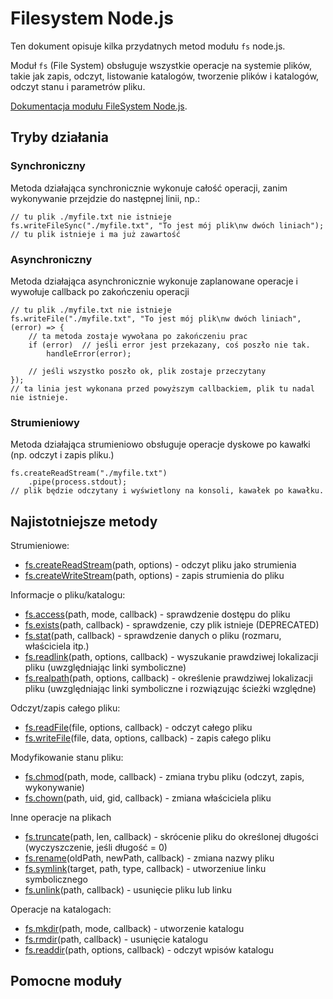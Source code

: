 Filesystem Node.js
====================

Ten dokument opisuje kilka przydatnych metod modułu `fs` node.js.

Moduł `fs` (File System) obsługuje wszystkie operacje na systemie plików, takie
jak zapis, odczyt, listowanie katalogów, tworzenie plików i katalogów, odczyt
stanu i parametrów pliku.

[Dokumentacja modułu FileSystem Node.js](https://nodejs.org/api/fs.html).

Tryby działania
----------------

### Synchroniczny

Metoda działająca synchronicznie wykonuje całość operacji, zanim wykonywanie przejdzie do następnej linii, np.:

    // tu plik ./myfile.txt nie istnieje
    fs.writeFileSync("./myfile.txt", "To jest mój plik\nw dwóch liniach");
    // tu plik istnieje i ma już zawartość

### Asynchroniczny

Metoda działająca asynchronicznie wykonuje zaplanowane operacje i wywołuje callback po zakończeniu operacji

    // tu plik ./myfile.txt nie istnieje
    fs.writeFile("./myfile.txt", "To jest mój plik\nw dwóch liniach", (error) => {
        // ta metoda zostaje wywołana po zakończeniu prac
        if (error)  // jeśli error jest przekazany, coś poszło nie tak.
            handleError(error);

        // jeśli wszystko poszło ok, plik zostaje przeczytany
    });
    // ta linia jest wykonana przed powyższym callbackiem, plik tu nadal nie istnieje.

### Strumieniowy

Metoda działająca strumieniowo obsługuje operacje dyskowe po kawałki (np. odczyt i zapis pliku.)

    fs.createReadStream("./myfile.txt")
        .pipe(process.stdout);
    // plik będzie odczytany i wyświetlony na konsoli, kawałek po kawałku.

Najistotniejsze metody
------------------------

Strumieniowe:

* [fs.createReadStream](https://nodejs.org/api/fs.html#fs_fs_createreadstream_path_options)(path, options) - odczyt pliku jako strumienia
* [fs.createWriteStream](https://nodejs.org/api/fs.html#fs_fs_createwritestream_path_options)(path, options) - zapis strumienia do pliku

Informacje o pliku/katalogu:

* [fs.access](https://nodejs.org/api/fs.html#fs_fs_access_path_mode_callback)(path, mode, callback) - sprawdzenie dostępu do pliku
* [fs.exists](https://nodejs.org/api/fs.html#fs_fs_exists_path_callback)(path, callback) - sprawdzenie, czy plik istnieje (DEPRECATED)
* [fs.stat](https://nodejs.org/api/fs.html#fs_fs_stat_path_callback)(path, callback) - sprawdzenie danych o pliku (rozmaru, właściciela itp.)
* [fs.readlink](https://nodejs.org/api/fs.html#fs_fs_readlink_path_options_callback)(path, options, callback) - wyszukanie prawdziwej lokalizacji pliku (uwzględniając linki symboliczne)
* [fs.realpath](https://nodejs.org/api/fs.html#fs_fs_realpath_path_options_callback)(path, options, callback) - określenie prawdziwej lokalizacji pliku (uwzględniając linki symboliczne i rozwiązując ścieżki względne)

Odczyt/zapis całego pliku:

* [fs.readFile](https://nodejs.org/api/fs.html#fs_fs_readfile_file_options_callback)(file, options, callback) - odczyt całego pliku
* [fs.writeFile](https://nodejs.org/api/fs.html#fs_fs_writefile_file_data_options_callback)(file, data, options, callback) - zapis całego pliku

Modyfikowanie stanu pliku:

* [fs.chmod](https://nodejs.org/api/fs.html#fs_fs_chmod_path_mode_callback)(path, mode, callback) - zmiana trybu pliku (odczyt, zapis, wykonywanie)
* [fs.chown](https://nodejs.org/api/fs.html#fs_fs_chown_path_uid_gid_callback)(path, uid, gid, callback) - zmiana właściciela pliku

Inne operacje na plikach

* [fs.truncate](https://nodejs.org/api/fs.html#fs_fs_truncate_path_len_callback)(path, len, callback) - skrócenie pliku do określonej długości (wyczyszczenie, jeśli długość = 0)
* [fs.rename](https://nodejs.org/api/fs.html#fs_fs_rename_oldpath_newpath_callback)(oldPath, newPath, callback) - zmiana nazwy pliku
* [fs.symlink](https://nodejs.org/api/fs.html#fs_fs_symlink_target_path_type_callback)(target, path, type, callback) - utworzeniue linku symbolicznego
* [fs.unlink](https://nodejs.org/api/fs.html#fs_fs_unlink_path_callback)(path, callback) - usunięcie pliku lub linku

Operacje na katalogach:

* [fs.mkdir](https://nodejs.org/api/fs.html#fs_fs_mkdir_path_mode_callback)(path, mode, callback) - utworzenie katalogu
* [fs.rmdir](https://nodejs.org/api/fs.html#fs_fs_rmdir_path_callback)(path, callback) - usunięcie katalogu
* [fs.readdir](https://nodejs.org/api/fs.html#fs_fs_readdir_path_options_callback)(path, options, callback) - odczyt wpisów katalogu

Pomocne moduły
----------------

